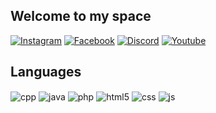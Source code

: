 ## Welcome to my space 

[![Instagram](https://img.shields.io/badge/Instagram-E4405F?style=for-the-badge&logo=instagram&logoColor=white)](https://www.instagram.com/adrianolls.dev/)
[![Facebook](https://img.shields.io/badge/Facebook-1877F2?style=for-the-badge&logo=facebook&logoColor=white)](https://www.facebook.com/adrianolls.dev/)
[![Discord](https://img.shields.io/badge/Discord-7289DA?style=for-the-badge&logo=discord&logoColor=white)](https://discordapp.com/users/395656418683781136)
[![Youtube](https://img.shields.io/badge/YouTube-FF0000?style=for-the-badge&logo=youtube&logoColor=white)](https://www.youtube.com/channel/UCtVYKp6XyYQhifc9mFOZJMw)


## Languages

<div style="display: inline_block">
  <img align="center" alt="cpp" src="https://img.shields.io/badge/C%2B%2B-00599C?style=for-the-badge&logo=c%2B%2B&logoColor=white" />
  <img align="center" alt="java" src="https://img.shields.io/badge/Java-ED8B00?style=for-the-badge&logo=openjdk&logoColor=white" />
  <img align="center" alt="php" src="https://img.shields.io/badge/PHP-777BB4?style=for-the-badge&logo=php&logoColor=white" />
  <img align="center" alt="html5" src="https://img.shields.io/badge/HTML5-E34F26?style=for-the-badge&logo=html5&logoColor=white" />
  <img align="center" alt="css" src="https://img.shields.io/badge/CSS3-1572B6?style=for-the-badge&logo=css3&logoColor=white" />
  <img align="center" alt="js" src="https://img.shields.io/badge/JavaScript-F7DF1E?style=for-the-badge&logo=javascript&logoColor=black" />
</div><br/>


